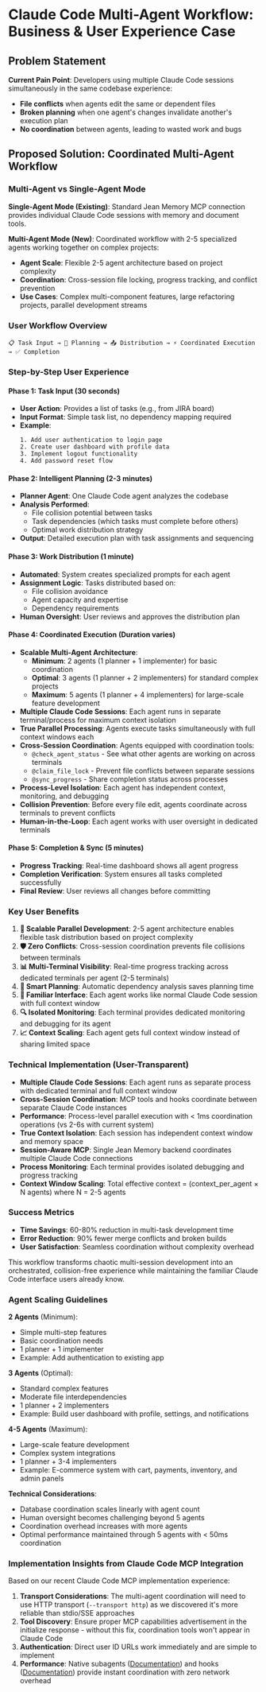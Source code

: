 # Claude Code Multi-Agent Workflow: Business & User Experience Case

## Problem Statement

**Current Pain Point**: Developers using multiple Claude Code sessions simultaneously in the same codebase experience:
- **File conflicts** when agents edit the same or dependent files
- **Broken planning** when one agent's changes invalidate another's execution plan  
- **No coordination** between agents, leading to wasted work and bugs

## Proposed Solution: Coordinated Multi-Agent Workflow

### Multi-Agent vs Single-Agent Mode

**Single-Agent Mode (Existing)**: Standard Jean Memory MCP connection provides individual Claude Code sessions with memory and document tools.

**Multi-Agent Mode (New)**: Coordinated workflow with 2-5 specialized agents working together on complex projects:
- **Agent Scale**: Flexible 2-5 agent architecture based on project complexity
- **Coordination**: Cross-session file locking, progress tracking, and conflict prevention
- **Use Cases**: Complex multi-component features, large refactoring projects, parallel development streams

### User Workflow Overview

```
📋 Task Input → 🧠 Planning → 📤 Distribution → ⚡ Coordinated Execution → ✅ Completion
```

### Step-by-Step User Experience

#### **Phase 1: Task Input** (30 seconds)
- **User Action**: Provides a list of tasks (e.g., from JIRA board)
- **Input Format**: Simple task list, no dependency mapping required
- **Example**: 
  ```
  1. Add user authentication to login page
  2. Create user dashboard with profile data
  3. Implement logout functionality
  4. Add password reset flow
  ```

#### **Phase 2: Intelligent Planning** (2-3 minutes)
- **Planner Agent**: One Claude Code agent analyzes the codebase
- **Analysis Performed**:
  - File collision potential between tasks
  - Task dependencies (which tasks must complete before others)
  - Optimal work distribution strategy
- **Output**: Detailed execution plan with task assignments and sequencing

#### **Phase 3: Work Distribution** (1 minute)
- **Automated**: System creates specialized prompts for each agent
- **Assignment Logic**: Tasks distributed based on:
  - File collision avoidance
  - Agent capacity and expertise
  - Dependency requirements
- **Human Oversight**: User reviews and approves the distribution plan

#### **Phase 4: Coordinated Execution** (Duration varies)
- **Scalable Multi-Agent Architecture**: 
  - **Minimum**: 2 agents (1 planner + 1 implementer) for basic coordination
  - **Optimal**: 3 agents (1 planner + 2 implementers) for standard complex projects
  - **Maximum**: 5 agents (1 planner + 4 implementers) for large-scale feature development
- **Multiple Claude Code Sessions**: Each agent runs in separate terminal/process for maximum context isolation  
- **True Parallel Processing**: Agents execute tasks simultaneously with full context windows each
- **Cross-Session Coordination**: Agents equipped with coordination tools:
  - `@check_agent_status` - See what other agents are working on across terminals
  - `@claim_file_lock` - Prevent file conflicts between separate sessions
  - `@sync_progress` - Share completion status across processes
- **Process-Level Isolation**: Each agent has independent context, monitoring, and debugging
- **Collision Prevention**: Before every file edit, agents coordinate across terminals to prevent conflicts
- **Human-in-the-Loop**: Each agent works with user oversight in dedicated terminals

#### **Phase 5: Completion & Sync** (5 minutes)
- **Progress Tracking**: Real-time dashboard shows all agent progress
- **Completion Verification**: System ensures all tasks completed successfully
- **Final Review**: User reviews all changes before committing

### Key User Benefits

1. **🚀 Scalable Parallel Development**: 2-5 agent architecture enables flexible task distribution based on project complexity
2. **🛡️ Zero Conflicts**: Cross-session coordination prevents file collisions between terminals
3. **📊 Multi-Terminal Visibility**: Real-time progress tracking across dedicated terminals per agent (2-5 terminals)
4. **🧠 Smart Planning**: Automatic dependency analysis saves planning time
5. **👥 Familiar Interface**: Each agent works like normal Claude Code session with full context window
6. **🔍 Isolated Monitoring**: Each terminal provides dedicated monitoring and debugging for its agent
7. **📈 Context Scaling**: Each agent gets full context window instead of sharing limited space

### Technical Implementation (User-Transparent)

- **Multiple Claude Code Sessions**: Each agent runs as separate process with dedicated terminal and full context window
- **Cross-Session Coordination**: MCP tools and hooks coordinate between separate Claude Code instances
- **Performance**: Process-level parallel execution with < 1ms coordination operations (vs 2-6s with current system)
- **True Context Isolation**: Each session has independent context window and memory space
- **Session-Aware MCP**: Single Jean Memory backend coordinates multiple Claude Code connections
- **Process Monitoring**: Each terminal provides isolated debugging and progress tracking
- **Context Window Scaling**: Total effective context = (context_per_agent × N agents) where N = 2-5 agents

### Success Metrics

- **Time Savings**: 60-80% reduction in multi-task development time
- **Error Reduction**: 90% fewer merge conflicts and broken builds
- **User Satisfaction**: Seamless coordination without complexity overhead

This workflow transforms chaotic multi-session development into an orchestrated, collision-free experience while maintaining the familiar Claude Code interface users already know.

### Agent Scaling Guidelines

**2 Agents** (Minimum):
- Simple multi-step features
- Basic coordination needs
- 1 planner + 1 implementer
- Example: Add authentication to existing app

**3 Agents** (Optimal):
- Standard complex features
- Moderate file interdependencies  
- 1 planner + 2 implementers
- Example: Build user dashboard with profile, settings, and notifications

**4-5 Agents** (Maximum):
- Large-scale feature development
- Complex system integrations
- 1 planner + 3-4 implementers
- Example: E-commerce system with cart, payments, inventory, and admin panels

**Technical Considerations**:
- Database coordination scales linearly with agent count
- Human oversight becomes challenging beyond 5 agents
- Coordination overhead increases with more agents
- Optimal performance maintained through 5 agents with < 50ms coordination

### Implementation Insights from Claude Code MCP Integration

Based on our recent Claude Code MCP implementation experience:

1. **Transport Considerations**: The multi-agent coordination will need to use HTTP transport (`--transport http`) as we discovered it's more reliable than stdio/SSE approaches
2. **Tool Discovery**: Ensure proper MCP capabilities advertisement in the initialize response - without this fix, coordination tools won't appear in Claude Code
3. **Authentication**: Direct user ID URLs work immediately and are simple to implement
4. **Performance**: Native subagents ([Documentation](https://docs.anthropic.com/en/docs/claude-code/sub-agents)) and hooks ([Documentation](https://docs.anthropic.com/en/docs/claude-code/hooks-guide)) provide instant coordination with zero network overhead